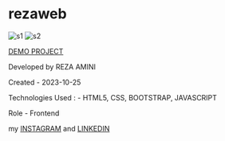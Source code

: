 # rezaweb


![s1](https://github.com/rezaaminiweb/rezaweb/assets/140278906/253efa72-df2e-4782-876d-a559f141f468)
![s2](https://github.com/rezaaminiweb/rezaweb/assets/140278906/5101c2e1-ea47-4f48-a550-e72c176b158b)


<a href="https://rezaaminiweb.github.io/rezaweb">DEMO PROJECT</a>

Developed by REZA AMINI

Created - 2023-10-25

Technologies Used : - HTML5, CSS,  BOOTSTRAP, JAVASCRIPT

Role - Frontend

my <a href="https://instagram.com/reza_web_design?igshid=NGVhN2U2NjQ0Yg==">INSTAGRAM</a> and <a href="https://www.linkedin.com/in/reza-amini-273386272?utm_source=share&utm_campaign=share_via&utm_content=profile&utm_medium=ios_app">LINKEDIN</a>
